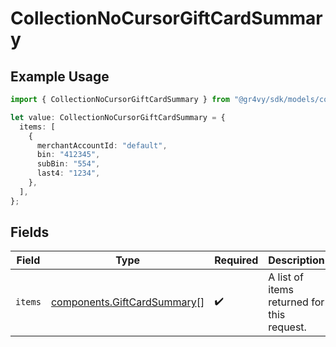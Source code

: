 # CollectionNoCursorGiftCardSummary

## Example Usage

```typescript
import { CollectionNoCursorGiftCardSummary } from "@gr4vy/sdk/models/components";

let value: CollectionNoCursorGiftCardSummary = {
  items: [
    {
      merchantAccountId: "default",
      bin: "412345",
      subBin: "554",
      last4: "1234",
    },
  ],
};
```

## Fields

| Field                                                                      | Type                                                                       | Required                                                                   | Description                                                                |
| -------------------------------------------------------------------------- | -------------------------------------------------------------------------- | -------------------------------------------------------------------------- | -------------------------------------------------------------------------- |
| `items`                                                                    | [components.GiftCardSummary](../../models/components/giftcardsummary.md)[] | :heavy_check_mark:                                                         | A list of items returned for this request.                                 |